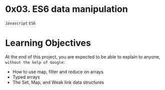 # 0x03. ES6 data manipulation
`Javascript` `ES6`

# Learning Objectives
At the end of this project, you are expected to be able to explain to anyone, `without the help of Google`:

- How to use map, filter and reduce on arrays
- Typed arrays
- The Set, Map, and Weak link data structures
